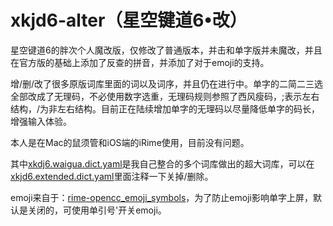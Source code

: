 # xkjd6-alter（星空键道6•改）

星空键道6的胖次个人魔改版，仅修改了普通版本，并击和单字版并未魔改，并且在官方版的基础上添加了反查的拼音，并添加了对于emoji的支持。

增/删/改了很多原版词库里面的词以及词序，并且仍在进行中。单字的二简二三选全部改成了无理码，不必使用数字选重，无理码规则参照了西风瘦码，;表示左右结构，/为非左右结构。目前正在陆续增加单字的无理码以尽量降低单字的码长，增强输入体验。

本人是在Mac的鼠须管和iOS端的iRime使用，目前没有问题。

其中[xkdj6.waigua.dict.yaml](https://github.com/flappybriefs/xkjd6-alter/blob/main/xkjd6.waigua.dict.yaml)是我自己整合的多个词库做出的超大词库，可以在[xkjd6.extended.dict.yaml](https://github.com/flappybriefs/xkjd6-alter/blob/main/xkjd6.extended.dict.yaml)里面注释一下关掉/删除。

emoji来自于：[rime-opencc_emoji_symbols](https://github.com/rtransformation/rime-opencc_emoji_symbols)，为了防止emoji影响单字上屏，默认是关闭的，可使用单引号'开关emoji。
